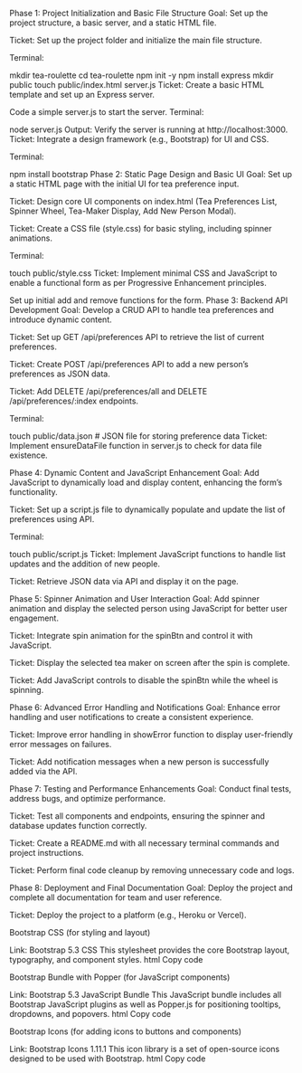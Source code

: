 Phase 1: Project Initialization and Basic File Structure
Goal: Set up the project structure, a basic server, and a static HTML file.

Ticket: Set up the project folder and initialize the main file structure.

Terminal:

mkdir tea-roulette
cd tea-roulette
npm init -y
npm install express
mkdir public
touch public/index.html server.js
Ticket: Create a basic HTML template and set up an Express server.

Code a simple server.js to start the server.
Terminal:

node server.js
Output: Verify the server is running at http://localhost:3000.
Ticket: Integrate a design framework (e.g., Bootstrap) for UI and CSS.

Terminal:

npm install bootstrap
Phase 2: Static Page Design and Basic UI
Goal: Set up a static HTML page with the initial UI for tea preference input.

Ticket: Design core UI components on index.html (Tea Preferences List, Spinner Wheel, Tea-Maker Display, Add New Person Modal).

Ticket: Create a CSS file (style.css) for basic styling, including spinner animations.

Terminal:

touch public/style.css
Ticket: Implement minimal CSS and JavaScript to enable a functional form as per Progressive Enhancement principles.

Set up initial add and remove functions for the form.
Phase 3: Backend API Development
Goal: Develop a CRUD API to handle tea preferences and introduce dynamic content.

Ticket: Set up GET /api/preferences API to retrieve the list of current preferences.

Ticket: Create POST /api/preferences API to add a new person’s preferences as JSON data.

Ticket: Add DELETE /api/preferences/all and DELETE /api/preferences/:index endpoints.

Terminal:

touch public/data.json # JSON file for storing preference data
Ticket: Implement ensureDataFile function in server.js to check for data file existence.

Phase 4: Dynamic Content and JavaScript Enhancement
Goal: Add JavaScript to dynamically load and display content, enhancing the form’s functionality.

Ticket: Set up a script.js file to dynamically populate and update the list of preferences using API.

Terminal:

touch public/script.js
Ticket: Implement JavaScript functions to handle list updates and the addition of new people.

Ticket: Retrieve JSON data via API and display it on the page.

Phase 5: Spinner Animation and User Interaction
Goal: Add spinner animation and display the selected person using JavaScript for better user engagement.

Ticket: Integrate spin animation for the spinBtn and control it with JavaScript.

Ticket: Display the selected tea maker on screen after the spin is complete.

Ticket: Add JavaScript controls to disable the spinBtn while the wheel is spinning.

Phase 6: Advanced Error Handling and Notifications
Goal: Enhance error handling and user notifications to create a consistent experience.

Ticket: Improve error handling in showError function to display user-friendly error messages on failures.

Ticket: Add notification messages when a new person is successfully added via the API.

Phase 7: Testing and Performance Enhancements
Goal: Conduct final tests, address bugs, and optimize performance.

Ticket: Test all components and endpoints, ensuring the spinner and database updates function correctly.

Ticket: Create a README.md with all necessary terminal commands and project instructions.

Ticket: Perform final code cleanup by removing unnecessary code and logs.

Phase 8: Deployment and Final Documentation
Goal: Deploy the project and complete all documentation for team and user reference.

Ticket: Deploy the project to a platform (e.g., Heroku or Vercel).

Bootstrap CSS (for styling and layout)

Link: Bootstrap 5.3 CSS
This stylesheet provides the core Bootstrap layout, typography, and component styles.
html
Copy code

<link href="https://cdn.jsdelivr.net/npm/bootstrap@5.3.0/dist/css/bootstrap.min.css" rel="stylesheet" />
Bootstrap Bundle with Popper (for JavaScript components)

Link: Bootstrap 5.3 JavaScript Bundle
This JavaScript bundle includes all Bootstrap JavaScript plugins as well as Popper.js for positioning tooltips, dropdowns, and popovers.
html
Copy code

<script src="https://cdn.jsdelivr.net/npm/bootstrap@5.3.0/dist/js/bootstrap.bundle.min.js"></script>

Bootstrap Icons (for adding icons to buttons and components)

Link: Bootstrap Icons 1.11.1
This icon library is a set of open-source icons designed to be used with Bootstrap.
html
Copy code

<link href="https://cdn.jsdelivr.net/npm/bootstrap-icons@1.11.1/font/bootstrap-icons.css" rel="stylesheet" />
